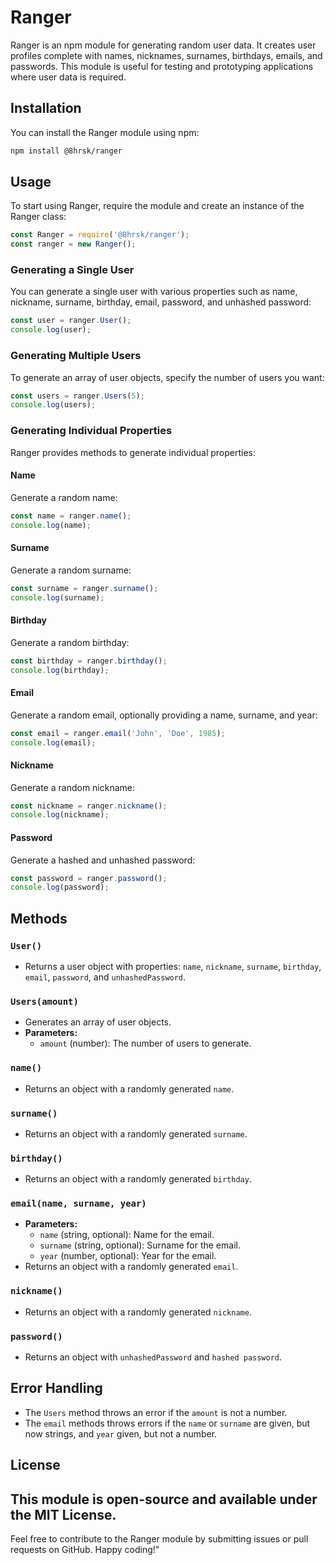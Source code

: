 # Ranger

Ranger is an npm module for generating random user data. It creates user profiles complete with names, nicknames, surnames, birthdays, emails, and passwords. This module is useful for testing and prototyping applications where user data is required.

## Installation

You can install the Ranger module using npm:

```bash
npm install @8hrsk/ranger
```

## Usage

To start using Ranger, require the module and create an instance of the Ranger class:

```javascript
const Ranger = require('@8hrsk/ranger');
const ranger = new Ranger();
```

### Generating a Single User

You can generate a single user with various properties such as name, nickname, surname, birthday, email, password, and unhashed password:

```javascript
const user = ranger.User();
console.log(user);
```

### Generating Multiple Users

To generate an array of user objects, specify the number of users you want:

```javascript
const users = ranger.Users(5);
console.log(users);
```

### Generating Individual Properties

Ranger provides methods to generate individual properties:

#### Name

Generate a random name:

```javascript
const name = ranger.name();
console.log(name);
```

#### Surname

Generate a random surname:

```javascript
const surname = ranger.surname();
console.log(surname);
```

#### Birthday

Generate a random birthday:

```javascript
const birthday = ranger.birthday();
console.log(birthday);
```

#### Email

Generate a random email, optionally providing a name, surname, and year:
```javascript
const email = ranger.email('John', 'Doe', 1985);
console.log(email);
```
#### Nickname

Generate a random nickname:
```javascript
const nickname = ranger.nickname();
console.log(nickname);
```

#### Password

Generate a hashed and unhashed password:
```javascript
const password = ranger.password();
console.log(password);
```
## Methods
### `User()`
- Returns a user object with properties: `name`, `nickname`, `surname`, `birthday`, `email`, `password`, and `unhashedPassword`.

### `Users(amount)`
- Generates an array of user objects.
- **Parameters:**
  - `amount` (number): The number of users to generate.
  
### `name()`

- Returns an object with a randomly generated `name`.

### `surname()`
- Returns an object with a randomly generated `surname`.

### `birthday()`
- Returns an object with a randomly generated `birthday`.
### `email(name, surname, year)`
- **Parameters:**
  - `name` (string, optional): Name for the email.
  - `surname` (string, optional): Surname for the email.
  - `year` (number, optional): Year for the email.
- Returns an object with a randomly generated `email`.
  
### `nickname()`
- Returns an object with a randomly generated `nickname`.

### `password()`
- Returns an object with `unhashedPassword` and `hashed password`.

## Error Handling
- The `Users` method throws an error if the `amount` is not a number.
- The `email` methods throws errors if the `name` or `surname` are given, but now strings, and `year` given, but not a number.

## License

This module is open-source and available under the MIT License.
---
Feel free to contribute to the Ranger module by submitting issues or pull requests on GitHub. Happy coding!"